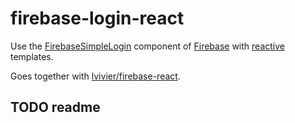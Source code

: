# firebase-login-react

Use the [FirebaseSimpleLogin](https://www.firebase.com/docs/security/simple-login-overview.html) component of [Firebase](http://firebase.com/) with [reactive](https://github.com/component/reactive) templates.

Goes together with [lvivier/firebase-react](https://github.com/lvivier/firebase-react).

## TODO readme
